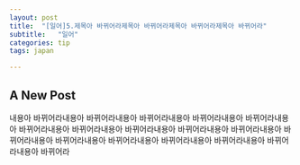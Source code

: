 ```yaml
---
layout: post
title:  "[일어]5.제목아 바뀌어라제목아 바뀌어라제목아 바뀌어라제목아 바뀌어라"
subtitle:   "일어"
categories: tip
tags: japan

---
```

## A New Post

내용아 바뀌어라내용아 바뀌어라내용아 바뀌어라내용아 바뀌어라내용아 바뀌어라내용아 바뀌어라내용아 바뀌어라내용아 바뀌어라내용아 바뀌어라내용아 바뀌어라내용아 바뀌어라내용아 바뀌어라내용아 바뀌어라내용아 바뀌어라내용아 바뀌어라내용아 바뀌어라내용아 바뀌어라